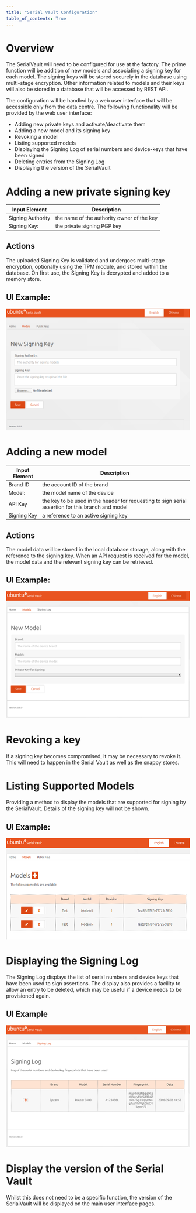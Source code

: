 ```yaml
---
title: "Serial Vault Configuration"
table_of_contents: True
---
```


# Overview

The SerialVault will need to be configured for use at the factory. The prime function will be
 addition of new models and associating a signing key for each model. The signing keys will 
 be stored securely in the database using multi-stage encryption. Other information related to 
 models and their keys will also be stored in a database that will be accessed by REST API.

The configuration will be handled by a web user interface that will be accessible only from 
the data centre. The following functionality will be provided by the web user interface:

 * Adding new private keys and activate/deactivate them
 * Adding a new model and its signing key
 * Revoking a model
 * Listing supported models
 * Displaying the Signing Log of serial numbers and device-keys that have been signed
 * Deleting entries from the Signing Log
 * Displaying the version of the SerialVault

# Adding a new private signing key

| Input Element     | Description                                |
|-------------------|--------------------------------------------|
| Signing Authority | the name of the authority owner of the key |
| Signing Key:      | the private signing PGP key                |

## Actions

The uploaded Signing Key is validated and undergoes multi-stage encryption, optionally using 
the TPM module, and stored within the database. On first use, the Signing Key is decrypted and 
added to a memory store.

## UI Example:

![Adding a new private signing key](assets/NewSigningKey.png)


# Adding a new model

| Input Element     | Description                                                                                        |
|-------------------|----------------------------------------------------------------------------------------------------|
| Brand ID          | the account ID of the brand                                                                        |
| Model:            | the model name of the device                                                                       |
| API Key           | the key to be used in the header for requesting to sign serial assertion for this branch and model |
| Signing Key       | a reference to an active signing key                                                               |

## Actions

The model data will be stored in the local database storage, along with the reference to the 
signing key. When an API request is received for the model, the model data and the relevant 
signing key can be retrieved.

## UI Example:

![Adding a new model](assets/NewModel.png)

# Revoking a key

If a signing key becomes compromised, it may be necessary to revoke it. This will need to 
happen in the Serial Vault as well as the snappy stores.

# Listing Supported Models

Providing a method to display the models that are supported for signing by the SerialVault.
Details of the signing key will not be shown.

## UI Example:

![Listing supported models](assets/ListModels.png)

# Displaying the Signing Log

The Signing Log displays the list of serial numbers and device keys that have been used to sign assertions. 
The display also provides a facility to allow an entry to be deleted, which may be useful if a device needs 
to be provisioned again.

## UI Example

![Signing Log](assets/SigningLog.png)

# Display the version of the Serial Vault

Whilst this does not need to be a specific function, the version of the SerialVault will be displayed 
on the main user interface pages.
